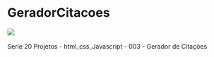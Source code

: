 # GeradorCitacoes<br>
<img src="https://github.com/Vistorill/GeradorCitacoes/blob/main/Captura%20de%20Tela%202023-09-06%20a%CC%80s%2023.17.40.png"><br><br>
Serie 20 Projetos - html_css_Javascript - 003 - Gerador de Citações 
